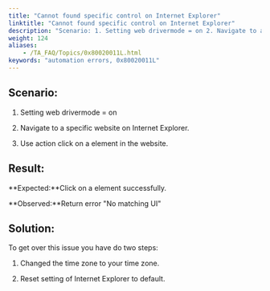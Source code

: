 ```yaml
--- 
title: "Cannot found specific control on Internet Explorer"
linktitle: "Cannot found specific control on Internet Explorer"
description: "Scenario: 1. Setting web drivermode = on 2. Navigate to a specific website on Internet Explorer. 3. Use action click on a element in the website. Result: Expected: Click on a element successfully. ..."
weight: 124
aliases: 
    - /TA_FAQ/Topics/0x80020011L.html
keywords: "automation errors, 0x80020011L"
---
```


## Scenario:

1. Setting web drivermode = on

2. Navigate to a specific website on Internet Explorer.

3. Use action click on a element in the website.

## Result:  

**Expected:**Click on a element successfully.

**Observed:**Return error "No matching UI"

## Solution:  

To get over this issue you have do two steps:

1. Changed the time zone to your time zone.

2. Reset setting of Internet Explorer to default.





